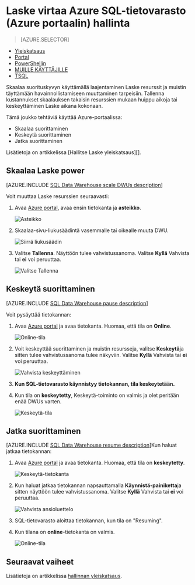 <properties
   pageTitle="Hallitse Laske virtaa Azure SQL-tietovarasto (Azure portaalin) | Microsoft Azure"
   description="Azure portaalin tehtävien hallintaan Laske power. Skaalaa Laske resurssien säätämällä DWUs. Tai keskeyttäminen ja jatkaminen Laske resurssien kustannusten tallentamiseen."
   services="sql-data-warehouse"
   documentationCenter="NA"
   authors="barbkess"
   manager="barbkess"
   editor=""/>

<tags
   ms.service="sql-data-warehouse"
   ms.devlang="NA"
   ms.topic="article"
   ms.tgt_pltfrm="NA"
   ms.workload="data-services"
   ms.date="08/22/2016"
   ms.author="barbkess;sonyama"/>

# <a name="manage-compute-power-in-azure-sql-data-warehouse-azure-portal"></a>Laske virtaa Azure SQL-tietovarasto (Azure portaalin) hallinta

> [AZURE.SELECTOR]
- [Yleiskatsaus](sql-data-warehouse-manage-compute-overview.md)
- [Portal](sql-data-warehouse-manage-compute-portal.md)
- [PowerShellin](sql-data-warehouse-manage-compute-powershell.md)
- [MUILLE KÄYTTÄJILLE](sql-data-warehouse-manage-compute-rest-api.md)
- [TSQL](sql-data-warehouse-manage-compute-tsql.md)


Skaalaa suorituskyvyn käyttämällä laajentaminen Laske resurssit ja muistin täyttämään havainnollistamiseen muuttaminen tarpeisiin. Tallenna kustannukset skaalauksen takaisin resurssien mukaan huippu aikoja tai keskeyttäminen Laske aikana kokonaan. 

Tämä joukko tehtäviä käyttää Azure-portaalissa:

- Skaalaa suorittaminen
- Keskeytä suorittaminen
- Jatka suorittaminen

Lisätietoja on artikkelissa [Hallitse Laske yleiskatsaus][].

<a name="scale-performance-bk"></a>
<a name="scale-compute-bk"></a>

## <a name="scale-compute-power"></a>Skaalaa Laske power

[AZURE.INCLUDE [SQL Data Warehouse scale DWUs description](../../includes/sql-data-warehouse-scale-dwus-description.md)]

Voit muuttaa Laske resurssien seuraavasti:

1. Avaa [Azure portal][], avaa ensin tietokanta ja **asteikko**.

    ![Asteikko][1]

1. Skaalaa-sivu-liukusäädintä vasemmalle tai oikealle muuta DWU.

    ![Siirrä liukusäädin][2]

1. Valitse **Tallenna**. Näyttöön tulee vahvistussanoma. Valitse **Kyllä** Vahvista tai **ei** voi peruuttaa.

    ![Valitse Tallenna][3]

<a name="pause-compute-bk"></a>

## <a name="pause-compute"></a>Keskeytä suorittaminen

[AZURE.INCLUDE [SQL Data Warehouse pause description](../../includes/sql-data-warehouse-pause-description.md)]

Voit pysäyttää tietokannan:

1. Avaa [Azure portal][] ja avaa tietokanta. Huomaa, että tila on **Online**. 

    ![Online-tila][6]

1. Voit keskeyttää suorittaminen ja muistin resursseja, valitse **Keskeytä**ja sitten tulee vahvistussanoma tulee näkyviin. Valitse **Kyllä** Vahvista tai **ei** voi peruuttaa.

    ![Vahvista keskeyttäminen][7]

1. **Kun SQL-tietovarasto käynnistyy tietokannan, tila keskeytetään.**
2. Kun tila on **keskeytetty**, Keskeytä-toiminto on valmis ja olet peritään enää DWUs varten.

    ![Keskeytä-tila][4]

<a name="resume-compute-bk"></a>

## <a name="resume-compute"></a>Jatka suorittaminen

[AZURE.INCLUDE [SQL Data Warehouse resume description](../../includes/sql-data-warehouse-resume-description.md)]Kun haluat jatkaa tietokannan:

1. Avaa [Azure portal][] ja avaa tietokanta. Huomaa, että tila on **keskeytetty**. 

    ![Keskeytä-tietokanta][4]

1. Kun haluat jatkaa tietokannan napsauttamalla **Käynnistä-painiketta**ja sitten näyttöön tulee vahvistussanoma. Valitse **Kyllä** Vahvista tai **ei** voi peruuttaa.

    ![Vahvista ansioluettelo][5]

1. SQL-tietovarasto aloittaa tietokannan, kun tila on "Resuming".
2. Kun tilana on **online**-tietokanta on valmis.

    ![Online-tila][6]

<a name="next-steps-bk"></a>

## <a name="next-steps"></a>Seuraavat vaiheet
Lisätietoja on artikkelissa [hallinnan yleiskatsaus][].

<!--Image references-->
[1]: ./media/sql-data-warehouse-manage-compute-portal/click-scale.png
[2]: ./media/sql-data-warehouse-manage-compute-portal/move-slider.png
[3]: ./media/sql-data-warehouse-manage-compute-portal/click-save.png
[4]: ./media/sql-data-warehouse-manage-compute-portal/resume-database.png
[5]: ./media/sql-data-warehouse-manage-compute-portal/resume-confirm.png
[6]: ./media/sql-data-warehouse-manage-compute-portal/pause-database.png
[7]: ./media/sql-data-warehouse-manage-compute-portal/pause-confirm.png

<!--Article references-->
[Hallinnan yleiskatsaus]: ./sql-data-warehouse-overview-manage.md
[Laske yleiskatsaus hallinta]: ./sql-data-warehouse-manage-compute-overview.md

<!--MSDN references-->


<!--Other Web references-->

[Azure portal]: http://portal.azure.com/
